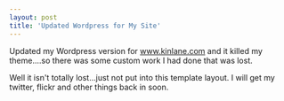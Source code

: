 ```yaml
---
layout: post
title: 'Updated Wordpress for My Site'
---
```

Updated my Wordpress version for www.kinlane.com and it killed my theme....so there was some custom work I had done that was lost.

Well it isn't totally lost...just not put into this template layout.  I will get my twitter, flickr and other things back in soon.